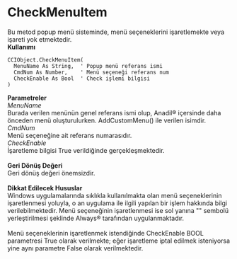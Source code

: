 # CheckMenuItem

Bu metod popup menü sisteminde, menü seçeneklerini işaretlemekte veya işareti yok etmektedir.\
**Kullanımı**

```
CCIObject.CheckMenuItem(
  MenuName As String,  ' Popup menü referans ismi
  CmdNum As Number,    ' Menü seçeneği referans num	
  CheckEnable As Bool  ' Check işlemi bilgisi
)
```

**Parametreler**\
_MenuName_\
Burada verilen menünün genel referans ismi olup, Anadil® içersinde daha önceden menü oluşturulurken. AddCustomMenu() ile verilen isimdir.\
_CmdNum_\
Menü seçeneğine ait referans numarasıdır.\
_CheckEnable_\
İşaretleme bilgisi True verildiğinde gerçekleşmektedir.\
\
**Geri Dönüş Değeri**\
Geri dönüş değeri önemsizdir.\
\
**Dikkat Edilecek Hususlar**\
Windows uygulamalarında sıklıkla kullanılmakta olan menü seçeneklerinin işaretlenmesi yoluyla, o an uygulama ile ilgili yapılan bir işlem hakkında bilgi verilebilmektedir. Menü seçeneğinin işaretlenmesi ise sol yanına "" sembolü yerleştirilmesi şeklinde Always® tarafından uygulanmaktadır.\
\
Menü seçeneklerinin işaretlenmek istendiğinde CheckEnable BOOL parametresi True olarak verilmekte; eğer işaretleme iptal edilmek isteniyorsa yine aynı parametre False olarak verilmektedir.
